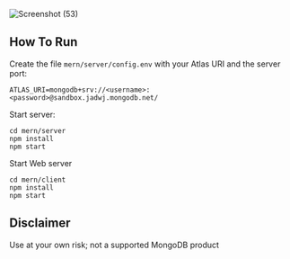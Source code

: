 


![Screenshot (53)](https://github.com/NeetuSingh9/To-Do-app/assets/76874970/98728985-705f-40f2-b57f-48706594b992)


## How To Run
Create the file `mern/server/config.env` with your Atlas URI and the server port:
```
ATLAS_URI=mongodb+srv://<username>:<password>@sandbox.jadwj.mongodb.net/
```

Start server:
```
cd mern/server
npm install
npm start
```

Start Web server
```
cd mern/client
npm install
npm start
```

## Disclaimer

Use at your own risk; not a supported MongoDB product
